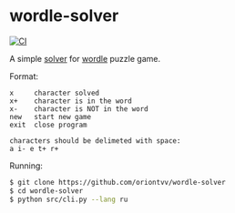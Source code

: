# wordle-solver
[![CI](https://github.com/oriontvv/wordle-solver/workflows/ci/badge.svg)](https://github.com/oriontvv/wordle-solver/actions)

A simple [solver](https://github.com/oriontvv/wordle-solver) for [wordle](https://en.wikipedia.org/wiki/Wordle) puzzle game.


Format:

```
x     character solved
x+    character is in the word
x-    character is NOT in the word
new   start new game
exit  close program

characters should be delimeted with space:
a i- e t+ r+
```

Running:

```bash
$ git clone https://github.com/oriontvv/wordle-solver
$ cd wordle-solver
$ python src/cli.py --lang ru
```

